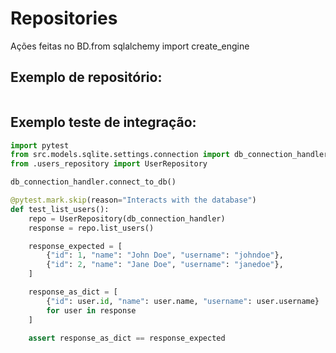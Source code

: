 # Repositories
Ações feitas no BD.from sqlalchemy import create_engine

## Exemplo de repositório:

```python

```

## Exemplo teste de integração:
```python
import pytest
from src.models.sqlite.settings.connection import db_connection_handler
from .users_repository import UserRepository

db_connection_handler.connect_to_db()

@pytest.mark.skip(reason="Interacts with the database")
def test_list_users():
    repo = UserRepository(db_connection_handler)
    response = repo.list_users()

    response_expected = [
        {"id": 1, "name": "John Doe", "username": "johndoe"},
        {"id": 2, "name": "Jane Doe", "username": "janedoe"},
    ]

    response_as_dict = [
        {"id": user.id, "name": user.name, "username": user.username}
        for user in response
    ]

    assert response_as_dict == response_expected
```